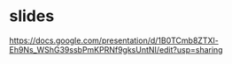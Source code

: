 # slides
https://docs.google.com/presentation/d/1B0TCmb8ZTXl-Eh9Ns_WShG39ssbPmKPRNf9gksUntNI/edit?usp=sharing
